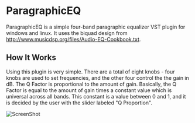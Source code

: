 # ParagraphicEQ

ParagraphicEQ is a simple four-band paragraphic equalizer VST plugin for windows and linux. It uses the biquad design from http://www.musicdsp.org/files/Audio-EQ-Cookbook.txt.


## How It Works

Using this plugin is very simple. There are a total of eight knobs - four knobs are used to set frequencies, and the other four control the the gain in dB. The Q Factor is proportional to the amount of gain. Basically, the Q Factor is equal to the amount of gain times a constant value which is universal across all bands. This constant is a value between 0 and 1, and it is decided by the user with the slider labeled "Q Proportion".

![ScreenShot](https://raw.github.com/jdicarlantonio/ParagraphicEQ/master/PEQScreenShot.png)

